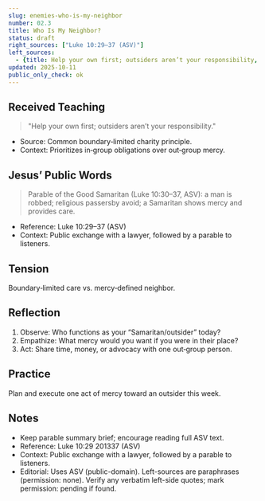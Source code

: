 ```yaml
---
slug: enemies-who-is-my-neighbor
number: 02.3
title: Who Is My Neighbor?
status: draft
right_sources: ["Luke 10:29–37 (ASV)"]
left_sources:
  - {title: Help your own first; outsiders aren’t your responsibility, type: paraphrase, permission: none}
updated: 2025-10-11
public_only_check: ok
---
```


## Received Teaching
> "Help your own first; outsiders aren’t your responsibility."
- Source: Common boundary‑limited charity principle.
- Context: Prioritizes in‑group obligations over out‑group mercy.

## Jesus’ Public Words
> Parable of the Good Samaritan (Luke 10:30–37, ASV): a man is robbed; religious passersby avoid; a Samaritan shows mercy and provides care.
- Reference: Luke 10:29–37 (ASV)
- Context: Public exchange with a lawyer, followed by a parable to listeners.

## Tension
Boundary‑limited care vs. mercy‑defined neighbor.

## Reflection
1. Observe: Who functions as your “Samaritan/outsider” today?
2. Empathize: What mercy would you want if you were in their place?
3. Act: Share time, money, or advocacy with one out‑group person.

## Practice
Plan and execute one act of mercy toward an outsider this week.

## Notes
- Keep parable summary brief; encourage reading full ASV text.
- Reference: Luke 10:29
201337 (ASV)
- Context: Public exchange with a lawyer, followed by a parable to listeners.
- Editorial: Uses ASV (public-domain). Left-sources are paraphrases (permission: none). Verify any verbatim left-side quotes; mark permission: pending if found.